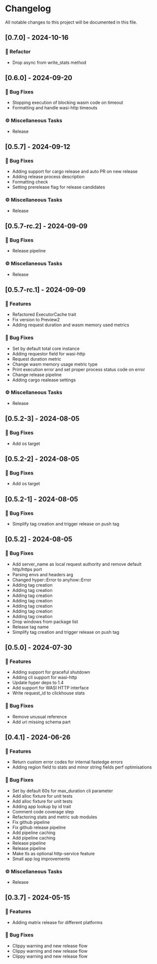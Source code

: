 # Changelog

All notable changes to this project will be documented in this file.

## [0.7.0] - 2024-10-16

### 🚜 Refactor

- Drop async from write_stats method

## [0.6.0] - 2024-09-20

### 🐛 Bug Fixes

- Stopping execution of blocking wasm code on timeout
- Formatting and handle wasi-http timeouts

### ⚙️ Miscellaneous Tasks

- Release

## [0.5.7] - 2024-09-12

### 🐛 Bug Fixes

- Adding support for cargo release and auto PR on new release
- Adding release process description
- Formatting check
- Setting prerelease flag for release candidates

### ⚙️ Miscellaneous Tasks

- Release

## [0.5.7-rc.2] - 2024-09-09

### 🐛 Bug Fixes

- Release pipeline

### ⚙️ Miscellaneous Tasks

- Release

## [0.5.7-rc.1] - 2024-09-09

### 🚀 Features

- Refactored ExecutorCache trait
- Fix version to Preview2
- Adding request duration and wasm memory used metrics

### 🐛 Bug Fixes

- Set by default total core instance
- Adding requestor field for wasi-http
- Request duration metric
- Change wasm memory usage metric type
- Print execution error and set proper process status code on error
- Change release pipeline
- Adding cargo realease settings

### ⚙️ Miscellaneous Tasks

- Release

## [0.5.2-3] - 2024-08-05

### 🐛 Bug Fixes

- Add os target

## [0.5.2-2] - 2024-08-05

### 🐛 Bug Fixes

- Add os target

## [0.5.2-1] - 2024-08-05

### 🐛 Bug Fixes

- Simplify tag creation and trigger release on push tag

## [0.5.2] - 2024-08-05

### 🐛 Bug Fixes

- Add server_name as local request authority and remove default http/https port
- Parsing envs and headers arg
- Changed hyper::Error to anyhow::Error
- Adding tag creation
- Adding tag creation
- Adding tag creation
- Adding tag creation
- Adding tag creation
- Adding tag creation
- Adding tag creation
- Drop windows from package list
- Release tag name
- Simplify tag creation and trigger release on push tag

## [0.5.0] - 2024-07-30

### 🚀 Features

- Adding support for graceful shutdown
- Adding cli support for wasi-http
- Update hyper deps to 1.4
- Add support for WASI HTTP interface
- Write request_id to clickhouse stats

### 🐛 Bug Fixes

- Remove unusual reference
- Add uri missing schema part

## [0.4.1] - 2024-06-26

### 🚀 Features

- Return custom error codes for internal fastedge errors
- Adding region field to stats and minor string fields perf optimisations

### 🐛 Bug Fixes

- Set by default 60s for max_duration cli parameter
- Add alloc fixture for unit tests
- Add alloc fixture for unit tests
- Adding app lookup by id trait
- Comment code coverage step
- Refactoring stats and metric sub modules
- Fix github pipeline
- Fix github release pipeline
- Add pipeline caching
- Add pipeline caching
- Release pipeline
- Release pipeline
- Make tls as optional http-service feature
- Small app log improvements

### ⚙️ Miscellaneous Tasks

- Release

## [0.3.7] - 2024-05-15

### 🚀 Features

- Adding matrix release for different platforms

### 🐛 Bug Fixes

- Clippy warning and new release flow
- Clippy warning and new release flow
- Clippy warning and new release flow

<!-- generated by git-cliff -->
